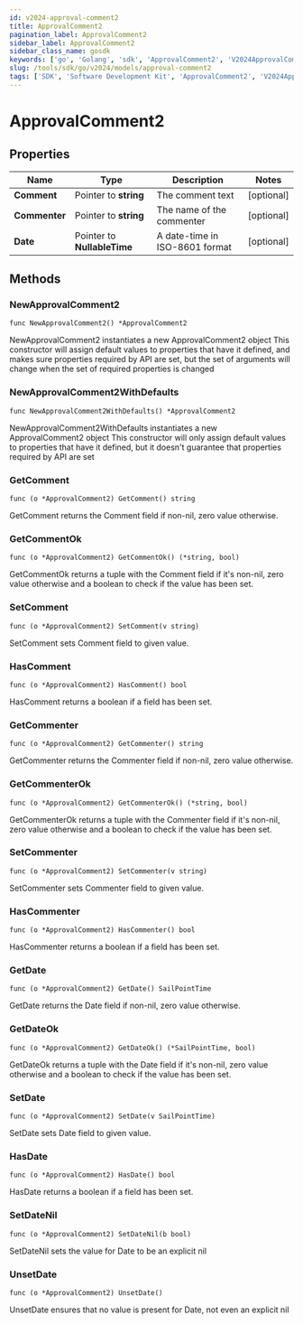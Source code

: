 ```yaml
---
id: v2024-approval-comment2
title: ApprovalComment2
pagination_label: ApprovalComment2
sidebar_label: ApprovalComment2
sidebar_class_name: gosdk
keywords: ['go', 'Golang', 'sdk', 'ApprovalComment2', 'V2024ApprovalComment2'] 
slug: /tools/sdk/go/v2024/models/approval-comment2
tags: ['SDK', 'Software Development Kit', 'ApprovalComment2', 'V2024ApprovalComment2']
---
```


# ApprovalComment2

## Properties

Name | Type | Description | Notes
------------ | ------------- | ------------- | -------------
**Comment** | Pointer to **string** | The comment text | [optional] 
**Commenter** | Pointer to **string** | The name of the commenter | [optional] 
**Date** | Pointer to **NullableTime** | A date-time in ISO-8601 format | [optional] 

## Methods

### NewApprovalComment2

`func NewApprovalComment2() *ApprovalComment2`

NewApprovalComment2 instantiates a new ApprovalComment2 object
This constructor will assign default values to properties that have it defined,
and makes sure properties required by API are set, but the set of arguments
will change when the set of required properties is changed

### NewApprovalComment2WithDefaults

`func NewApprovalComment2WithDefaults() *ApprovalComment2`

NewApprovalComment2WithDefaults instantiates a new ApprovalComment2 object
This constructor will only assign default values to properties that have it defined,
but it doesn't guarantee that properties required by API are set

### GetComment

`func (o *ApprovalComment2) GetComment() string`

GetComment returns the Comment field if non-nil, zero value otherwise.

### GetCommentOk

`func (o *ApprovalComment2) GetCommentOk() (*string, bool)`

GetCommentOk returns a tuple with the Comment field if it's non-nil, zero value otherwise
and a boolean to check if the value has been set.

### SetComment

`func (o *ApprovalComment2) SetComment(v string)`

SetComment sets Comment field to given value.

### HasComment

`func (o *ApprovalComment2) HasComment() bool`

HasComment returns a boolean if a field has been set.

### GetCommenter

`func (o *ApprovalComment2) GetCommenter() string`

GetCommenter returns the Commenter field if non-nil, zero value otherwise.

### GetCommenterOk

`func (o *ApprovalComment2) GetCommenterOk() (*string, bool)`

GetCommenterOk returns a tuple with the Commenter field if it's non-nil, zero value otherwise
and a boolean to check if the value has been set.

### SetCommenter

`func (o *ApprovalComment2) SetCommenter(v string)`

SetCommenter sets Commenter field to given value.

### HasCommenter

`func (o *ApprovalComment2) HasCommenter() bool`

HasCommenter returns a boolean if a field has been set.

### GetDate

`func (o *ApprovalComment2) GetDate() SailPointTime`

GetDate returns the Date field if non-nil, zero value otherwise.

### GetDateOk

`func (o *ApprovalComment2) GetDateOk() (*SailPointTime, bool)`

GetDateOk returns a tuple with the Date field if it's non-nil, zero value otherwise
and a boolean to check if the value has been set.

### SetDate

`func (o *ApprovalComment2) SetDate(v SailPointTime)`

SetDate sets Date field to given value.

### HasDate

`func (o *ApprovalComment2) HasDate() bool`

HasDate returns a boolean if a field has been set.

### SetDateNil

`func (o *ApprovalComment2) SetDateNil(b bool)`

 SetDateNil sets the value for Date to be an explicit nil

### UnsetDate
`func (o *ApprovalComment2) UnsetDate()`

UnsetDate ensures that no value is present for Date, not even an explicit nil

